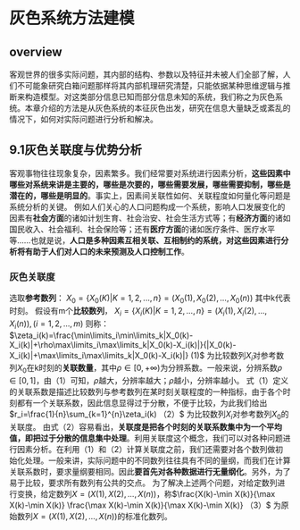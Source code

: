 # 灰色系统方法建模

## overview

客观世界的很多实际问题，其内部的结构、参数以及特征并未被人们全部了解，人们不可能象研究白箱问题那样将其内部机理研究清楚，只能依据某种思维逻辑与推断来构造模型。对这类部分信息已知而部分信息未知的系统，我们称之为灰色系统。本章介绍的方法是从灰色系统的本征灰色出发，研究在信息大量缺乏或紊乱的情况下，如何对实际问题进行分析和解决。

## 9.1灰色关联度与优势分析

客观事物往往现象复杂，因素繁多。我们经常要对系统进行因素分析，**这些因素中哪些对系统来讲是主要的，哪些是次要的，哪些需要发展，哪些需要抑制，哪些是潜在的，哪些是明显的**。事实上，因素间关联性如何、关联程度如何量化等问题是系统分析的关键。
例如人们关心的人口问题构成一个系统，影响人口发展变化的因素有**社会方面**的诸如计划生育、社会治安、社会生活方式等；有**经济方面**的诸如国民收入、社会福利、社会保险等；还有**医疗方面**的诸如医疗条件、医疗水平等……也就是说，**人口是多种因素互相关联、互相制约的系统，对这些因素进行分析将有助于人们对人口的未来预测及人口控制工作**。

### 灰色关联度

选取**参考数列**：
$X_0=\{X_0(K)|K=1,2,...,n\}=(X_0(1),X_0(2),...,X_0(n))$
其中k代表时刻。
假设有m个**比较数列**，
$X_i=\{X_i(K)|K=1,2,...,n\}=(X_i(1),X_i(2),...,X_i(n)),(i=1,2,...,m)$
则称：
$\zeta_i(k)=\frac{\min\limits_i\min\limits_k|X_0(k)-X_i(k)|+\rho\max\limits_i\max\limits_k|X_0(k)-X_i(k)|}{|X_0(k)-X_i(k)|+\max\limits_i\max\limits_k|X_0(k)-X_i(k)|} (1)$
为比较数列$X_i$对参考数列$X_0$在k时刻的**关联数量**，其中$\rho\in[0,+\infty)$为分辨系数。一般来说，分辨系数$\rho\in[0,1]$，由（1）可知，$\rho$越大，分辨率越大；$\rho$越小，分辨率越小。
式（1）定义的关联系数是描述比较数列与参考数列在某时刻关联程度的一种指标，由于各个时刻都有一个关联系数，因此信息显得过于分散，不便于比较，为此我们给出
$r_i=\frac{1}{n}\sum_{k=1}^{n}\zeta_i(k) （2）$
为比较数列$X_i$对参考数列$X_0$的关联度。
由式（2）容易看出，**关联度是把各个时刻的关联系数集中为一个平均值，即把过于分散的信息集中处理**。利用关联度这个概念，我们可以对各种问题进行因素分析。在利用（1）和（2）计算关联度之前，我们还需要对各个数列做初始化处理。一般来讲，实际问题中的不同数列往往具有不同的量纲，而我们在计算关联系数时，要求量纲要相同。因此**要首先对各种数据进行无量纲化**。另外，为了易于比较，要求所有数列有公共的交点。
为了解决上述两个问题，对给定数列进行变换，给定数列$X=(X(1),X(2),...,X(n))$，称$\frac{X(k)-\min X(k)}{\max X(k)-\min X(k)} \frac{\max X(k)-\min X(k)}{\max X(k)-\min X(k)} （3）$
为原始数列$X=(X(1),X(2),...,X(n))$的标准化数列。